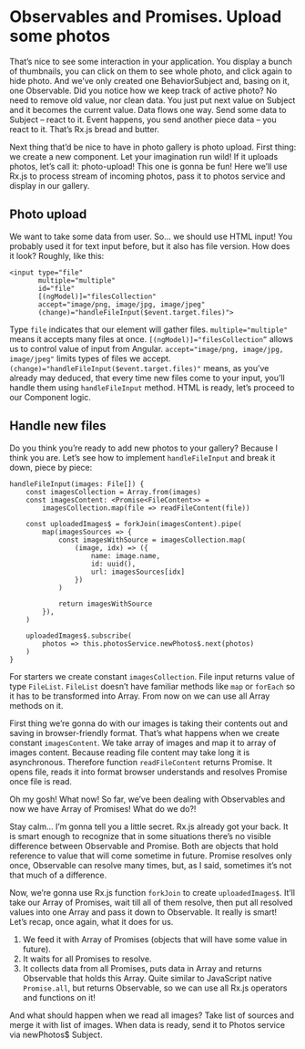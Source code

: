 # Observables and Promises. Upload some photos
That’s nice to see some interaction in your application. You display a bunch of thumbnails, you can click on them to see whole photo, and click again to hide photo. And we’ve only created one BehaviorSubject and, basing on it, one Observable. Did you notice how we keep track of active photo? No need to remove old value, nor clean data. You just put next value on Subject and it becomes the current value. Data flows one way. Send some data to Subject – react to it. Event happens, you send another piece data – you react to it. That’s Rx.js bread and butter.

Next thing that’d be nice to have in photo gallery is photo upload. First thing: we create a new component. Let your imagination run wild! If it uploads photos, let’s call it: photo-upload! This one is gonna be fun! Here we’ll use Rx.js to process stream of incoming photos, pass it to photos service and display in our gallery.

## Photo upload
We want to take some data from user. So… we should use HTML input! You probably used it for text input before, but it also has file version. How does it look? Roughly, like this:

```
<input type="file"
       multiple="multiple"
       id="file"
       [(ngModel)]="filesCollection"
       accept="image/png, image/jpg, image/jpeg"
       (change)="handleFileInput($event.target.files)">
```

Type `file` indicates that our element will gather files. `multiple="multiple"` means it accepts many files at once. `[(ngModel)]="filesCollection”` allows us to control value of input from Angular. `accept="image/png, image/jpg, image/jpeg"` limits types of files we accept. `(change)="handleFileInput($event.target.files)"` means, as you’ve already may deduced, that every time new files come to your input, you’ll handle them using `handleFileInput` method. HTML is ready, let’s proceed to our Component logic.

## Handle new files
Do you think you’re ready to add new photos to your gallery? Because I think you are. Let’s see how to implement `handleFileInput` and break it down, piece by piece:

```
handleFileInput(images: File[]) {
    const imagesCollection = Array.from(images)
    const imagesContent: <Promise<FileContent>> =
        imagesCollection.map(file => readFileContent(file))

    const uploadedImages$ = forkJoin(imagesContent).pipe(
        map(imagesSources => {
            const imagesWithSource = imagesCollection.map(
                (image, idx) => ({
                    name: image.name,
                    id: uuid(),
                    url: imagesSources[idx]
                })
            )

            return imagesWithSource
        }),
    )

    uploadedImages$.subscribe(
        photos => this.photosService.newPhotos$.next(photos)
    )
}
```

For starters we create constant `imagesCollection`. File input returns value of type `FileList`. `FileList` doesn’t have familiar methods like `map` or `forEach` so it has to be transformed into Array. From now on we can use all Array methods on it.

First thing we’re gonna do with our images is taking their contents out and saving in browser-friendly format. That’s what happens when we create constant `imagesContent`. We take array of images and map it to array of images content. Because reading file content may take long it is asynchronous. Therefore function `readFileContent` returns Promise. It opens file, reads it into format browser understands and resolves Promise once file is read.

Oh my gosh! What now! So far, we’ve been dealing with Observables and now we have Array of Promises! What do we do?!

Stay calm… I’m gonna tell you a little secret. Rx.js already got your back. It is smart enough to recognize that in some situations there’s no visible difference between Observable and Promise. Both are objects that hold reference to value that will come sometime in future. Promise resolves only once, Observable can resolve many times, but, as I said, sometimes it’s not that much of a difference.

Now, we’re gonna use Rx.js function `forkJoin` to create `uploadedImages$`. It’ll take our Array of Promises, wait till all of them resolve, then put all resolved values into one Array and pass it down to Observable. It really is smart! Let’s recap, once again, what it does for us.
1. We feed it with Array of Promises (objects that will have some value in future).
2. It waits for all Promises to resolve.
3. It collects data from all Promises, puts data in Array and returns Observable that holds this Array. Quite similar to JavaScript native `Promise.all`, but returns Observable, so we can use all Rx.js operators and functions on it!

And what should happen when we read all images? Take list of sources and merge it with list of images. When data is ready, send it to Photos service via newPhotos$ Subject.

